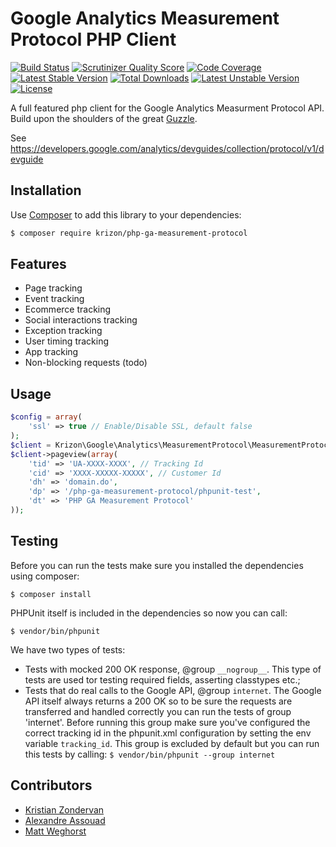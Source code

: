 Google Analytics Measurement Protocol PHP Client
===========================================================================================

[![Build Status](https://travis-ci.org/krizon/php-ga-measurement-protocol.png?branch=master)](https://travis-ci.org/krizon/php-ga-measurement-protocol)
[![Scrutinizer Quality Score](https://scrutinizer-ci.com/g/krizon/php-ga-measurement-protocol/badges/quality-score.png?s=690ba3465d629f9876678af9ae4a41a346c994ab)](https://scrutinizer-ci.com/g/krizon/php-ga-measurement-protocol/)
[![Code Coverage](https://scrutinizer-ci.com/g/krizon/php-ga-measurement-protocol/badges/coverage.png?s=17fc1b99fc85fec329329b96ecca1838fe3a5b7d)](https://scrutinizer-ci.com/g/krizon/php-ga-measurement-protocol/)
[![Latest Stable Version](https://poser.pugx.org/krizon/php-ga-measurement-protocol/v/stable.png)](https://packagist.org/packages/krizon/php-ga-measurement-protocol) [![Total Downloads](https://poser.pugx.org/krizon/php-ga-measurement-protocol/downloads.png)](https://packagist.org/packages/krizon/php-ga-measurement-protocol) [![Latest Unstable Version](https://poser.pugx.org/krizon/php-ga-measurement-protocol/v/unstable.png)](https://packagist.org/packages/krizon/php-ga-measurement-protocol) [![License](https://poser.pugx.org/krizon/php-ga-measurement-protocol/license.png)](https://packagist.org/packages/krizon/php-ga-measurement-protocol)

A full featured php client for the Google Analytics Measurment Protocol API. Build upon the shoulders of the great [Guzzle](http://docs.guzzlephp.org/en/latest/).

See https://developers.google.com/analytics/devguides/collection/protocol/v1/devguide

Installation
-------------------------------------------------------------------------------------------
Use [Composer](http://getcomposer.org/doc/00-intro.md) to add this library to your dependencies:
```bash
$ composer require krizon/php-ga-measurement-protocol
```

Features
-------------------------------------------------------------------------------------------
- Page tracking
- Event tracking
- Ecommerce tracking
- Social interactions tracking
- Exception tracking
- User timing tracking
- App tracking
- Non-blocking requests (todo)

Usage
-------------------------------------------------------------------------------------------
```php
$config = array(
    'ssl' => true // Enable/Disable SSL, default false
);
$client = Krizon\Google\Analytics\MeasurementProtocol\MeasurementProtocolClient::factory($config);
$client->pageview(array(
    'tid' => 'UA-XXXX-XXXX', // Tracking Id 
    'cid' => 'XXXX-XXXXX-XXXXX', // Customer Id
    'dh' => 'domain.do',
    'dp' => '/php-ga-measurement-protocol/phpunit-test',
    'dt' => 'PHP GA Measurement Protocol'
));
```

Testing
-------------------------------------------------------------------------------------------
Before you can run the tests make sure you installed the dependencies using composer:

```$ composer install```

PHPUnit itself is included in the dependencies so now you can call:

```$ vendor/bin/phpunit```

We have two types of tests:

* Tests with mocked 200 OK response, @group ```__nogroup__```. This type of tests are used tor testing required fields,
asserting classtypes etc.;
* Tests that do real calls to the Google API, @group ```internet```. The Google API itself always returns a 200 OK so to
be sure the requests are transferred and handled correctly you can run the tests of group 'internet'. Before running
this group make sure you've configured the correct tracking id in the phpunit.xml configuration by setting the env variable
```tracking_id```. This group is excluded by default but you can run this tests by calling:
```$ vendor/bin/phpunit --group internet```

Contributors
-------------------------------------------------------------------------------------------
* [Kristian Zondervan](https://github.com/krizon)
* [Alexandre Assouad](https://github.com/t0k4rt)
* [Matt Weghorst](https://github.com/mattweg)

